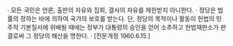 · 모든 국민은 언론, 출판의 자유와 집회, 결사의 자유를 제한받지 아니한다.
· 정당은 법률의 정하는 바에 의하여 국가의 보호를 받는다. 단, 정당의 목적이나 활동이 헌법의 민주적 기본질서에 위배될 때에는 정부가 대통령의 승인을 얻어 소추하고 헌법재판소가 판결로써 그 정당의 해산을 명한다.
· [전문개정 1960.6.15.]

